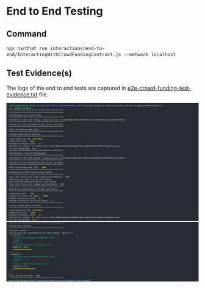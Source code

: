 # End to End Testing

## Command

```shell
npx hardhat run interactions/end-to-end/InteractingWithCrowdFundingContract.js --network localhost
```

## Test Evidence(s)

The logs of the end to end tests are captured in [e2e-crowd-funding-test-evidence.txt](txtfiles/e2e-crowd-funding-test-evidence.txt) file.

![E2E Testing Evidence](imgs/e2e-test-evidence.png)
![E2E Testing Evidence - Owner Functions](imgs/e2e-test-evidence-own-fns.png)
